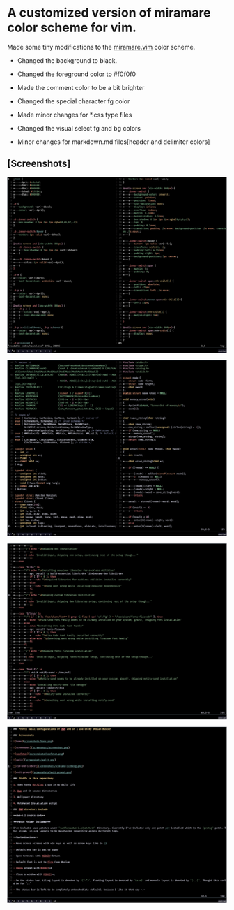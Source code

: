 # A customized version of miramare color scheme for vim.

Made some tiny modifications to the [miramare.vim](https://github.com/franchbach/miramare) color scheme.

* Changed the background to black.

* Changed  the foreground color to #f0f0f0

* Made the comment color to be a bit brighter

* Changed the special character fg color

* Made minor changes for \*.css type files

* Changed the visual select fg and bg colors

* Minor changes for markdown.md files[header and delimiter colors]

## [Screenshots]

![css](screenshots/css.png)

![c](screenshots/c.png)

![shell](screenshots/sh.png)

![markdown](screenshots/md.png)

